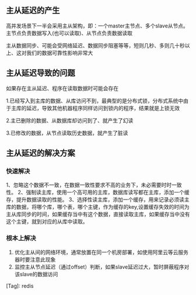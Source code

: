 ### 



## 主从延迟的产生

高并发场景下一半会采用主从架构，即：一个master主节点、多个slave从节点。主节点负责数据写入(也可以读取)、从节点负责数据读取

主从数据同步、可能会受网络延迟、数据同步阻塞等等，短则几秒、多则几十秒以上、这对我们的数据可靠性影响非常大

## 主从延迟导致的问题

如果存在主从延迟、程序在读取数据时可能会存在

1.已经写入到主库的数据、从库访问不到，最典型的是分布式锁，分布式系统中由于主库的延迟，导致其他机器程序同样访问到锁内的程序，结果就是上锁无效

2.主已删除的数据、从数据库却访问到了、就产生了幻读

3.已修改的数据，从节点读取历史数据，就产生了脏读



## 主从延迟的解决方案

### 快速解决

1、忽略这个数据不一致，在数据一致性要求不高的业务下，未必需要时时一致性。
2、强制读主库，使用一个高可用的主库，数据库读写都在主库，添加一个缓存，提升数据读取的性能。
3、选择性读主库，添加一个缓存，用来记录必须读主库的数据，将哪个库，哪个表，哪个主键，作为缓存的key,设置缓存失效的时间为主从库同步的时间，如果缓存当中有这个数据，直接读取主库，如果缓存当中没有这个主键，就到对应的从库中读取。

### 根本上解决

1. 优化主从间的网络环境，通常放置在同一个机房部署，如使用阿里云等云服务器时要注意此现象
2. 监控主从节点延迟（通过offset）判断，如果slave延迟过大，暂时屏蔽程序对该slave的数据访问


[Tag]: <tag>redis</tag>

